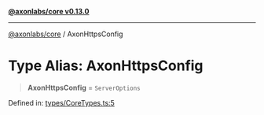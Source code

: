 [**@axonlabs/core v0.13.0**](../README.md)

***

[@axonlabs/core](../globals.md) / AxonHttpsConfig

# Type Alias: AxonHttpsConfig

> **AxonHttpsConfig** = `ServerOptions`

Defined in: [types/CoreTypes.ts:5](https://github.com/AxonJsLabs/AxonJs/blob/443c878e407aac4d555b412a63d998c861697725/src/types/CoreTypes.ts#L5)
